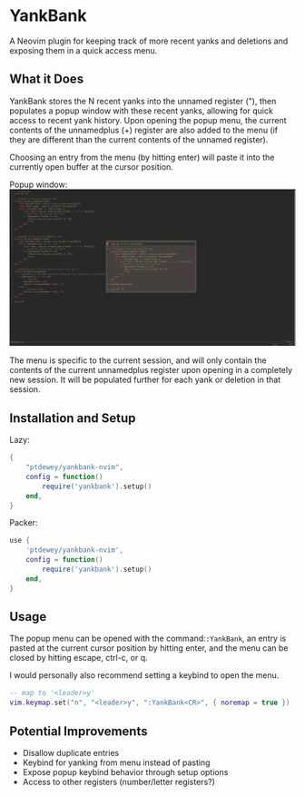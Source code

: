 # YankBank
A Neovim plugin for keeping track of more recent yanks and deletions and exposing them in a quick access menu.

## What it Does
YankBank stores the N recent yanks into the unnamed register ("), then populates a popup window with these recent yanks, allowing for quick access to recent yank history.
Upon opening the popup menu, the current contents of the unnamedplus (+) register are also added to the menu (if they are different than the current contents of the unnamed register).

Choosing an entry from the menu (by hitting enter) will paste it into the currently open buffer at the cursor position.

Popup window:
![YankBank popup window](assets/screenshot-1.png)

The menu is specific to the current session, and will only contain the contents of the current unnamedplus register upon opening in a completely new session.
It will be populated further for each yank or deletion in that session.

## Installation and Setup

Lazy:
```lua
{
    "ptdewey/yankbank-nvim",
    config = function()
        require('yankbank').setup()
    end,
}
```

Packer:
```lua
use {
    'ptdewey/yankbank-nvim',
    config = function()
        require('yankbank').setup()
    end,
}
```

## Usage

The popup menu can be opened with the command:`:YankBank`, an entry is pasted at the current cursor position by hitting enter, and the menu can be closed by hitting escape, ctrl-c, or q.

I would personally also recommend setting a keybind to open the menu.
```lua
-- map to '<leader>y'
vim.keymap.set("n", "<leader>y", ":YankBank<CR>", { noremap = true })
```

## Potential Improvements
- Disallow duplicate entries
- Keybind for yanking from menu instead of pasting
- Expose popup keybind behavior through setup options
- Access to other registers (number/letter registers?)

